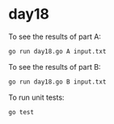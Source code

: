 # day18
To see the results of part A:

```bash
go run day18.go A input.txt
```

To see the results of part B:

```bash
go run day18.go B input.txt
```

To run unit tests:

```bash
go test
```

